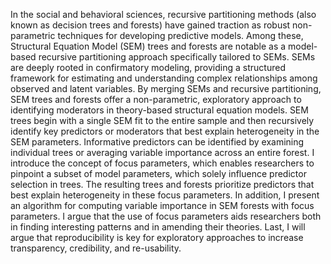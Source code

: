 In the social and behavioral sciences, recursive partitioning methods (also known as decision trees and forests) have gained traction as robust non-parametric techniques for developing predictive models. 
Among these, Structural Equation Model (SEM) trees and forests are notable as a model-based recursive partitioning approach specifically tailored to SEMs. 
SEMs are deeply rooted in confirmatory modeling, providing a structured framework for estimating and understanding complex relationships among observed and latent variables. 
By merging SEMs and recursive partitioning, SEM trees and forests offer a non-parametric, exploratory approach to identifying moderators in theory-based structural equation models. 
SEM trees begin with a single SEM fit to the entire sample and then recursively identify key predictors or moderators that best explain heterogeneity in the SEM parameters. 
Informative predictors can be identified by examining individual trees or averaging variable importance across an entire forest. 
I introduce the concept of focus parameters, which enables researchers to pinpoint a subset of model parameters, which solely influence predictor selection in trees. 
The resulting trees and forests prioritize predictors that best explain heterogeneity in these focus parameters. 
In addition, I present an algorithm for computing variable importance in SEM forests with focus parameters. 
I argue that the use of focus parameters aids researchers both in finding interesting patterns and in amending their theories.
Last, I will argue that reproducibility is key for exploratory approaches to increase transparency, credibility, and re-usability.